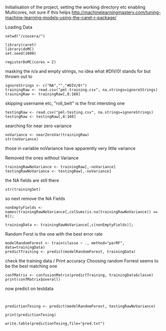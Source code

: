 Initialisation of the project, setting the working directory etc
enabling Multicores, not sure if this helps 
http://machinelearningmastery.com/tuning-machine-learning-models-using-the-caret-r-package/

Loading Data
```{r, message=FALSE}
setwd("/cousera/")

library(caret)
library(doMC)
set.seed(1000)

registerDoMC(cores = 2)
```

masking the n/a and empty strings, no idea what #DIV/0! stands for but thrown out to
```{r, message=FALSE}
ignoreStrings <- c("NA","","#DIV/0!")
trainingRaw <- read.csv("pml-training.csv", na.strings=ignoreStrings)
trainingRaw <- trainingRaw[,8:160]
```
skipping username etc, "roll_belt" is the first intersting one

```{r, message=FALSE}
testingRaw <- read.csv("pml-testing.csv", na.strings=ignoreStrings)
testingRaw <- testingRaw[,8:160]
```
searching for near zero variance

```{r, message=FALSE}
noVariance <- nearZeroVar(trainingRaw)
str(noVariance)
  ```
those in variable noVariance have apparently very little variance

Removed the ones without Variance

```{r, message=FALSE}
trainingRawNoVariance <- trainingRaw[,-noVariance]
testingRawNoVariance <- testingRaw[,-noVariance]
```

the  NA fields are still there
```{r, message=FALSE}
str(trainingSet)
```
so next remove the NA Fields
```{r, message=FALSE}
nonEmptyFields <- names(trainingRawNoVariance[,colSums(is.na(trainingRawNoVariance)) == 0]);

trainingData <- trainingRawNoVariance[,c(nonEmptyFields)];

```
Random Forst is the one with the best error rate
```{r, message=FALSE}
modelRandomForest <- train(classe ~ ., method="parRF", data=trainingData)
predictTraining <- predict(modelRandomForest, trainingData)
```
 check the training data / Print accuracy
  Choosing random Forrest seems to be the best matching one 
 
```{r, message=FALSE}
confMatrix <- confusionMatrix(predictTraining, trainingData$classe)
print(confMatrix$overall)

```

 now predict on testdata
```{r, message=FALSE}


predictionTesing <- predict(modelRandomForest, testingRawNoVariance)

print(predictionTesing)

write.table(predictionTesing,file="pred.txt")

```

